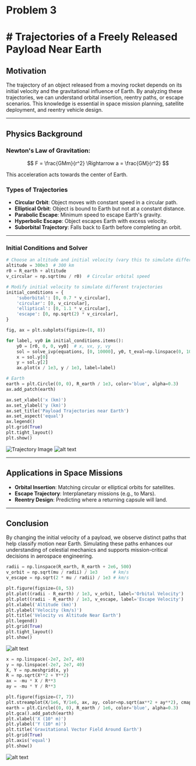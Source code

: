 # Problem 3

# # Trajectories of a Freely Released Payload Near Earth

## Motivation
The trajectory of an object released from a moving rocket depends on its initial velocity and the gravitational influence of Earth. By analyzing these trajectories, we can understand orbital insertion, reentry paths, or escape scenarios. This knowledge is essential in space mission planning, satellite deployment, and reentry vehicle design.

---

## Physics Background

### Newton's Law of Gravitation:

$$
F = \frac{GMm}{r^2} \Rightarrow a = \frac{GM}{r^2} 
$$

This acceleration acts towards the center of Earth.

### Types of Trajectories
- **Circular Orbit**: Object moves with constant speed in a circular path.
- **Elliptical Orbit**: Object is bound to Earth but not at a constant distance.
- **Parabolic Escape**: Minimum speed to escape Earth's gravity.
- **Hyperbolic Escape**: Object escapes Earth with excess velocity.
- **Suborbital Trajectory**: Falls back to Earth before completing an orbit.

---

### Initial Conditions and Solver
```python
# Choose an altitude and initial velocity (vary this to simulate different cases)
altitude = 300e3  # 300 km
r0 = R_earth + altitude
v_circular = np.sqrt(mu / r0)  # Circular orbital speed

# Modify initial velocity to simulate different trajectories
initial_conditions = {
    'suborbital': [0, 0.7 * v_circular],
    'circular': [0, v_circular],
    'elliptical': [0, 1.1 * v_circular],
    'escape': [0, np.sqrt(2) * v_circular],
}

fig, ax = plt.subplots(figsize=(8, 8))

for label, vy0 in initial_conditions.items():
    y0 = [r0, 0, 0, vy0]  # x, vx, y, vy
    sol = solve_ivp(equations, [0, 10000], y0, t_eval=np.linspace(0, 10000, 5000))
    x = sol.y[0]
    y = sol.y[2]
    ax.plot(x / 1e3, y / 1e3, label=label)

# Earth
earth = plt.Circle((0, 0), R_earth / 1e3, color='blue', alpha=0.3)
ax.add_patch(earth)

ax.set_xlabel('x (km)')
ax.set_ylabel('y (km)')
ax.set_title('Payload Trajectories near Earth')
ax.set_aspect('equal')
ax.legend()
plt.grid(True)
plt.tight_layout()
plt.show()
```
![Trajectory Image](image69.png)
![alt text](image-8.png)

---

## Applications in Space Missions
- **Orbital Insertion**: Matching circular or elliptical orbits for satellites.
- **Escape Trajectory**: Interplanetary missions (e.g., to Mars).
- **Reentry Design**: Predicting where a returning capsule will land.

---

## Conclusion
By changing the initial velocity of a payload, we observe distinct paths that help classify motion near Earth. Simulating these paths enhances our understanding of celestial mechanics and supports mission-critical decisions in aerospace engineering.

```python
radii = np.linspace(R_earth, R_earth + 2e6, 500)
v_orbit = np.sqrt(mu / radii) / 1e3      # km/s
v_escape = np.sqrt(2 * mu / radii) / 1e3 # km/s

plt.figure(figsize=(8, 5))
plt.plot((radii - R_earth) / 1e3, v_orbit, label='Orbital Velocity')
plt.plot((radii - R_earth) / 1e3, v_escape, label='Escape Velocity')
plt.xlabel('Altitude (km)')
plt.ylabel('Velocity (km/s)')
plt.title('Velocity vs Altitude Near Earth')
plt.legend()
plt.grid(True)
plt.tight_layout()
plt.show()
```
![alt text](image-5.png)

```python
x = np.linspace(-2e7, 2e7, 40)
y = np.linspace(-2e7, 2e7, 40)
X, Y = np.meshgrid(x, y)
R = np.sqrt(X**2 + Y**2)
ax = -mu * X / R**3
ay = -mu * Y / R**3

plt.figure(figsize=(7, 7))
plt.streamplot(X/1e6, Y/1e6, ax, ay, color=np.sqrt(ax**2 + ay**2), cmap='plasma')
earth = plt.Circle((0, 0), R_earth / 1e6, color='blue', alpha=0.3)
plt.gca().add_patch(earth)
plt.xlabel('X (10⁶ m)')
plt.ylabel('Y (10⁶ m)')
plt.title('Gravitational Vector Field Around Earth')
plt.grid(True)
plt.axis('equal')
plt.show()
```

![alt text](image-6.png)



